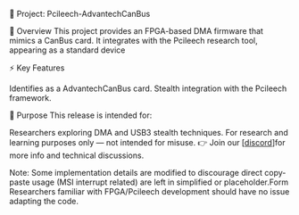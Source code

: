 🚀 Project: Pcileech-AdvantechCanBus

🔎 Overview
This project provides an FPGA-based DMA firmware that mimics a CanBus card.
It integrates with the Pcileech research tool, appearing as a standard device

⚡ Key Features

Identifies as a AdvantechCanBus card.
Stealth integration with the Pcileech framework.

🎯 Purpose
This release is intended for:

Researchers exploring DMA and USB3 stealth techniques.
For research and learning purposes only — not intended for misuse.
👉 Join our [[discord](https://discord.gg/ajXCy3naaR)]for more info and technical discussions.

Note: Some implementation details are modified to discourage direct copy-paste usage (MSI interrupt related) are left in simplified or placeholder.Form Researchers familiar with FPGA/Pcileech development should have no issue adapting the code.
